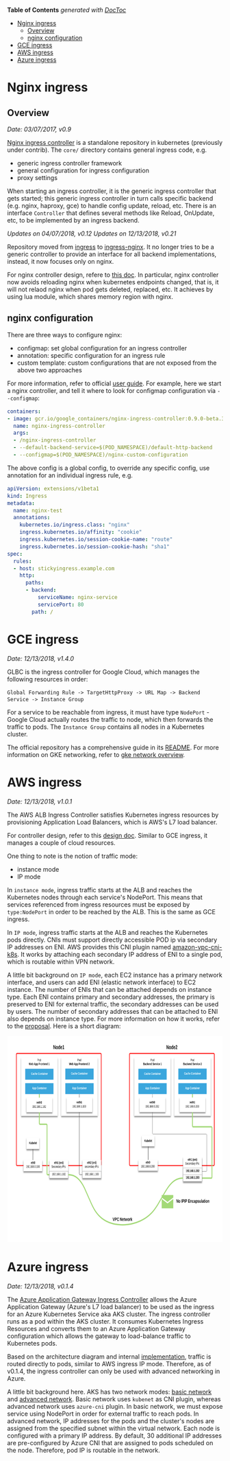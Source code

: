 <!-- START doctoc generated TOC please keep comment here to allow auto update -->
<!-- DON'T EDIT THIS SECTION, INSTEAD RE-RUN doctoc TO UPDATE -->
**Table of Contents**  *generated with [DocToc](https://github.com/thlorenz/doctoc)*

- [Nginx ingress](#nginx-ingress)
  - [Overview](#overview)
  - [nginx configuration](#nginx-configuration)
- [GCE ingress](#gce-ingress)
- [AWS ingress](#aws-ingress)
- [Azure ingress](#azure-ingress)

<!-- END doctoc generated TOC please keep comment here to allow auto update -->

# Nginx ingress

## Overview

*Date: 03/07/2017, v0.9*

[Nginx ingress controller](https://github.com/kubernetes/ingress) is a standalone repository in
kubernetes (previously under contrib). The `core/` directory contains general ingress code, e.g.
- generic ingress controller framework
- general configuration for ingress configuration
- proxy settings

When starting an ingress controller, it is the generic ingress controller that gets started; this
generic ingress controller in turn calls specific backend (e.g. nginx, haproxy, gce) to handle config
update, reload, etc. There is an interface `Controller` that defines several methods like Reload,
OnUpdate, etc, to be implemented by an ingress backend.

*Updates on 04/07/2018, v0.12*
*Updates on 12/13/2018, v0.21*

Repository moved from [ingress](https://github.com/kubernetes/ingress) to [ingress-nginx](https://github.com/kubernetes/ingress-nginx).
It no longer tries to be a generic controller to provide an interface for all backend implementations,
instead, it now focuses only on nginx.

For nginx controller design, refere to [this doc](https://github.com/kubernetes/ingress-nginx/blob/nginx-0.21.0/docs/how-it-works.md).
In particular, nginx controller now avoids reloading nginx when kubernetes endpoints changed, that
is, it will not relaod nginx when pod gets deleted, replaced, etc. It achieves by using lua module,
which shares memory region with nginx.

## nginx configuration

There are three ways to configure nginx:
- configmap: set global configuration for an ingress controller
- annotation: specific configuration for an ingress rule
- custom template: custom configurations that are not exposed from the above two approaches

For more information, refer to official [user guide](https://github.com/kubernetes/ingress-nginx/blob/nginx-0.21.0/docs/user-guide/nginx-configuration/index.md).
For example, here we start a nginx controller, and tell it where to look for configmap configuration
via `--configmap`:

```yaml
containers:
- image: gcr.io/google_containers/nginx-ingress-controller:0.9.0-beta.3
  name: nginx-ingress-controller
  args:
  - /nginx-ingress-controller
  - --default-backend-service=$(POD_NAMESPACE)/default-http-backend
  - --configmap=$(POD_NAMESPACE)/nginx-custom-configuration
```

The above config is a global config, to override any specific config, use annotation for an individual
ingress rule, e.g.

```yaml
apiVersion: extensions/v1beta1
kind: Ingress
metadata:
  name: nginx-test
  annotations:
    kubernetes.io/ingress.class: "nginx"
    ingress.kubernetes.io/affinity: "cookie"
    ingress.kubernetes.io/session-cookie-name: "route"
    ingress.kubernetes.io/session-cookie-hash: "sha1"
spec:
  rules:
  - host: stickyingress.example.com
    http:
      paths:
      - backend:
          serviceName: nginx-service
          servicePort: 80
        path: /
```

# GCE ingress

*Date: 12/13/2018, v1.4.0*

GLBC is the ingress controller for Google Cloud, which manages the following resources in order:

```
Global Forwarding Rule -> TargetHttpProxy -> URL Map -> Backend Service -> Instance Group
```

For a service to be reachable from ingress, it must have type `NodePort` - Google Cloud actually
routes the traffic to node, which then forwards the traffic to pods. The `Instance Group` contains
all nodes in a Kubernetes cluster.

The official repository has a comprehensive guide in its [README](https://github.com/kubernetes/ingress-gce/tree/v1.4.0).
For more information on GKE networking, refer to [gke network overview](https://cloud.google.com/kubernetes-engine/docs/concepts/network-overview).

# AWS ingress

*Date: 12/13/2018, v1.0.1*

The AWS ALB Ingress Controller satisfies Kubernetes ingress resources by provisioning Application Load
Balancers, which is AWS's L7 load balancer.

For controller design, refer to this [design doc](https://github.com/kubernetes-sigs/aws-alb-ingress-controller/blob/v1.0.1/docs/guide/controller/how-it-works.md).
Similar to GCE ingress, it manages a couple of cloud resources.

One thing to note is the notion of traffic mode:
- instance mode
- IP mode

In `instance mode`, ingress traffic starts at the ALB and reaches the Kubernetes nodes through each
service's NodePort. This means that services referenced from ingress resources must be exposed by
`type:NodePort` in order to be reached by the ALB. This is the same as GCE ingress.

In `IP mode`, ingress traffic starts at the ALB and reaches the Kubernetes pods directly. CNIs must
support directly accessible POD ip via secondary IP addresses on ENI. AWS provides this CNI plugin
named [amazon-vpc-cni-k8s](https://github.com/aws/amazon-vpc-cni-k8s). It works by attaching each
secondary IP address of ENI to a single pod, which is routable within VPN network.

A little bit background on `IP mode`, each EC2 instance has a primary network interface, and users
can add ENI (elastic network interface) to EC2 instance. The number of ENIs that can be attached
depends on instance type. Each ENI contains primary and secondary addresses, the primary is preserved
to ENI for external traffic, the secondary addresses can be used by users. The number of secondary
addresses that can be attached to ENI also depends on instance type. For more information on how it
works, refer to the [proposal](https://github.com/aws/amazon-vpc-cni-k8s/blob/v1.3.0/docs/cni-proposal.md).
Here is a short diagram:

<p align="center"><img src="./assets/networking.png" height="480" width="auto"></p>

# Azure ingress

*Date: 12/13/2018, v0.1.4*

The [Azure Application Gateway Ingress Controller](https://github.com/Azure/application-gateway-kubernetes-ingress)
allows the Azure Application Gateway (Azure's L7 load balancer) to be used as the ingress for an Azure
Kubernetes Service aka AKS cluster. The ingress controller runs as a pod within the AKS cluster. It
consumes Kubernetes Ingress Resources and converts them to an Azure Application Gateway configuration
which allows the gateway to load-balance traffic to Kubernetes pods.

Based on the architecture diagram and internal [implementation](https://github.com/Azure/application-gateway-kubernetes-ingress/blob/0.1.4/pkg/appgw/backendaddresspools.go),
traffic is routed directly to pods, similar to AWS ingress IP mode. Therefore, as of v0.1.4, the
ingress controller can only be used with advanced networking in Azure.

A little bit background here. AKS has two network modes: [basic network](https://docs.microsoft.com/en-us/azure/aks/concepts-network)
and [advanced network](https://docs.microsoft.com/en-us/azure/aks/configure-advanced-networking).
Basic network uses `kubenet` as CNI plugin, whereas advanced network uses `azure-cni` plugin. In
basic network, we must expose service using NodePort in order for external traffic to reach pods.
In advanced network, IP addresses for the pods and the cluster's nodes are assigned from the
specified subnet within the virtual network. Each node is configured with a primary IP address.
By default, 30 additional IP addresses are pre-configured by Azure CNI that are assigned to pods
scheduled on the node. Therefore, pod IP is routable in the network.
